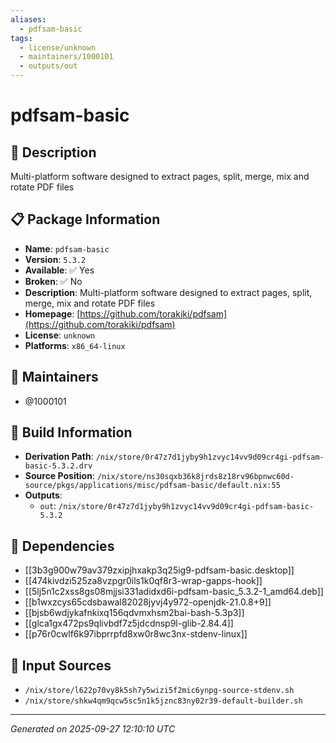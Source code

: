 ```yaml
---
aliases:
  - pdfsam-basic
tags:
  - license/unknown
  - maintainers/1000101
  - outputs/out
---
```


# pdfsam-basic

## 📝 Description

Multi-platform software designed to extract pages, split, merge, mix and rotate PDF files

## 📋 Package Information

- **Name**: `pdfsam-basic`
- **Version**: `5.3.2`
- **Available**: ✅ Yes
- **Broken**: ✅ No
- **Description**: Multi-platform software designed to extract pages, split, merge, mix and rotate PDF files
- **Homepage**: [https://github.com/torakiki/pdfsam](https://github.com/torakiki/pdfsam)
- **License**: `unknown`
- **Platforms**: `x86_64-linux`
## 👥 Maintainers

- @1000101


## 🔧 Build Information

- **Derivation Path**: `/nix/store/0r47z7d1jyby9h1zvyc14vv9d09cr4gi-pdfsam-basic-5.3.2.drv`
- **Source Position**: `/nix/store/ns30sqxb36k8jrds8z18rv96bpnwc60d-source/pkgs/applications/misc/pdfsam-basic/default.nix:55`
- **Outputs**:
  - `out`:  `/nix/store/0r47z7d1jyby9h1zvyc14vv9d09cr4gi-pdfsam-basic-5.3.2`

## 🔗 Dependencies

- [[3b3g900w79av379zxipjhxakp3q25ig9-pdfsam-basic.desktop]]
- [[474kivdzi525za8vzpgr0ils1k0qf8r3-wrap-gapps-hook]]
- [[5lj5n1c2xss8gs08mjjsi331adidxd6i-pdfsam-basic_5.3.2-1_amd64.deb]]
- [[b1wxzcys65cdsbawal82028jyvj4y972-openjdk-21.0.8+9]]
- [[bjsb6wdjykafnkixq156qdvmxhsm2bai-bash-5.3p3]]
- [[glca1gx472ps9qlivbdf7z5jdcdnsp9l-glib-2.84.4]]
- [[p76r0cwlf6k97ibprrpfd8xw0r8wc3nx-stdenv-linux]]

## 📁 Input Sources

- `/nix/store/l622p70vy8k5sh7y5wizi5f2mic6ynpg-source-stdenv.sh`
- `/nix/store/shkw4qm9qcw5sc5n1k5jznc83ny02r39-default-builder.sh`

---
*Generated on 2025-09-27 12:10:10 UTC*
